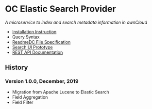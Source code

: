 # OC Elastic Search Provider

_A microservice to index and search metadata information in ownCloud_

+ [Installation Instruction](docs/readme-install.md)
+ [Query Syntax](docs/query_syntax.md)
+ [ReadmeDC File Specification](docs/readme-spec.md)
+ [Search UI Prototype](https://github.com/BayCEER/oc-search-ui)
+ [REST API Documentation](docs/rest-api.html)

## History 
### Version 1.0.0, December, 2019
- Migration from Apache Lucene to Elastic Search
- Field Aggregation
- Field Filter  




